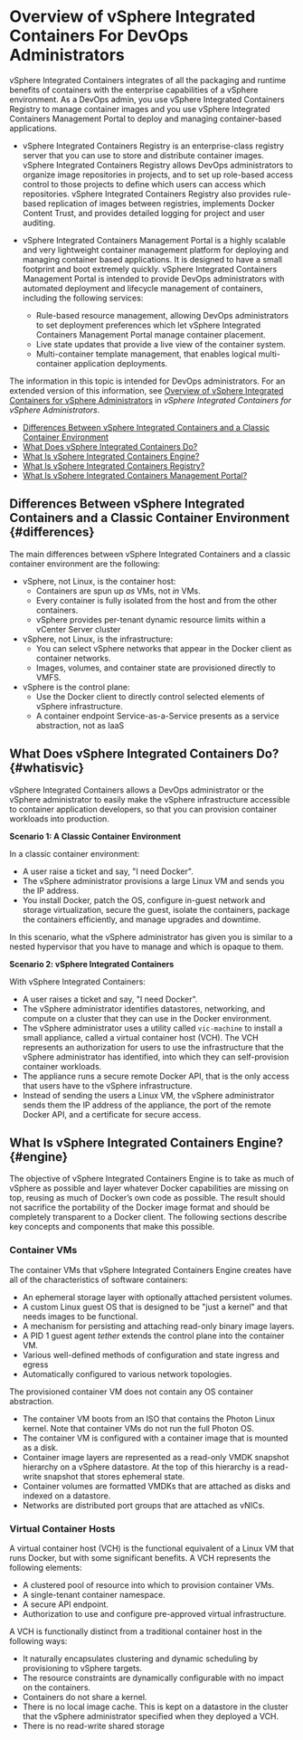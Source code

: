 # Overview of vSphere Integrated Containers For DevOps Administrators  #

vSphere Integrated Containers integrates of all the packaging and runtime benefits of containers with the enterprise capabilities of a vSphere environment. As a DevOps admin, you use vSphere Integrated Containers Registry to manage container images and you use vSphere Integrated Containers Management Portal to deploy and managing container-based applications. 

- vSphere Integrated Containers Registry is an enterprise-class registry server that you can use to store and distribute container images. vSphere Integrated Containers Registry allows DevOps administrators to organize image repositories in projects, and to set up role-based access control to those projects to define which users can access which repositories. vSphere Integrated Containers Registry also provides rule-based replication of images between registries, implements Docker Content Trust, and provides detailed logging for project and user auditing.
- vSphere Integrated Containers Management Portal is a highly scalable and very lightweight container management platform for deploying and managing container based applications. It is designed to have a small footprint and boot extremely quickly. vSphere Integrated Containers Management Portal is intended to provide DevOps administrators with automated deployment and lifecycle management of containers, including the following services: 

   - Rule-based resource management, allowing DevOps administrators to set deployment preferences which let vSphere Integrated Containers Management Portal manage container placement.
   - Live state updates that provide a live view of the container system.
   - Multi-container template management, that enables logical multi-container application deployments.

The information in this topic is intended for DevOps administrators. For an extended version of this information, see [Overview of vSphere Integrated Containers for vSphere Administrators](../vic_vsphere_admin/introduction.md) in *vSphere Integrated Containers for vSphere Administrators*. 

- [Differences Between vSphere Integrated Containers and a Classic Container Environment](#differences)
- [What Does vSphere Integrated Containers Do?](#whatisvic)
- [What Is vSphere Integrated Containers Engine?](#engine)
- [What Is vSphere Integrated Containers Registry?](#whats_registry)
- [What Is vSphere Integrated Containers Management Portal?](#whats_portal)

## Differences Between vSphere Integrated Containers and a Classic Container Environment {#differences}

The main differences between vSphere Integrated Containers and a classic container environment are the following:

- vSphere, not Linux, is the container host:
  - Containers are spun up *as* VMs, not *in* VMs.
  - Every container is fully isolated from the host and from the other containers.
  - vSphere provides per-tenant dynamic resource limits within a vCenter Server cluster
- vSphere, not Linux, is the infrastructure:
  - You can select vSphere networks that appear in the Docker client as container networks.
  - Images, volumes, and container state are provisioned directly to VMFS.
- vSphere is the control plane:
  - Use the Docker client to directly control selected elements of vSphere infrastructure.
  - A container endpoint Service-as-a-Service presents as a service abstraction, not as IaaS

## What Does vSphere Integrated Containers Do? {#whatisvic}

vSphere Integrated Containers allows a DevOps administrator or the vSphere administrator to easily make the vSphere infrastructure accessible to container application developers, so that you can provision container workloads into production.

**Scenario 1: A Classic Container Environment**

In a classic container environment: 

- A user raise a ticket and say, "I need Docker". 
- The vSphere administrator provisions a large Linux VM and sends you the IP address.
- You install Docker, patch the OS, configure in-guest network and storage virtualization, secure the guest, isolate the containers, package the containers efficiently, and manage upgrades and downtime. 
 
In this scenario, what the vSphere administrator has given you is similar to a nested hypervisor that you have to manage and which is opaque to them.

**Scenario 2: vSphere Integrated Containers**

With vSphere Integrated Containers: 

- A user raises a ticket and say, "I need Docker". 
- The vSphere administrator identifies datastores, networking, and compute on a cluster that they can use in the Docker environment. 
- The vSphere administrator uses a utility called `vic-machine` to install a small appliance, called a virtual container host (VCH). The VCH represents an authorization for users to use the infrastructure that the vSphere administrator has identified, into which they can self-provision container workloads.
- The appliance runs a secure remote Docker API, that is the only access that users have to the vSphere infrastructure.
- Instead of sending the users a Linux VM, the vSphere administrator sends them the IP address of the appliance, the port of the remote Docker API, and a certificate for secure access.

## What Is vSphere Integrated Containers Engine? {#engine}

The objective of vSphere Integrated Containers Engine is to take as much of vSphere as possible and layer whatever Docker capabilities are missing on top, reusing as much of Docker’s own code as possible. The  result should not sacrifice the portability of the Docker image format and should be completely transparent to a Docker client. The following sections describe key concepts and components that make this possible.

### Container VMs ###

The container VMs that vSphere Integrated Containers Engine creates have all of the characteristics of software containers:

- An ephemeral storage layer with optionally attached persistent volumes.
- A custom Linux guest OS that is designed to be "just a kernel" and that needs images to be functional.
- A mechanism for persisting and attaching read-only binary image layers.
- A PID 1 guest agent *tether* extends the control plane into the container VM.
- Various well-defined methods of configuration and state ingress and egress
- Automatically configured to various network topologies.

The provisioned container VM does not contain any OS container abstraction. 

- The container VM boots from an ISO that contains the Photon Linux kernel. Note that container VMs do not run the full Photon OS.
- The container VM is configured with a container image that is mounted as a disk. 
- Container image layers are represented as a read-only VMDK snapshot hierarchy on a vSphere datastore. At the top of this hierarchy is a read-write snapshot that stores ephemeral state. 
- Container volumes are formatted VMDKs that are attached as disks and indexed on a datastore. 
- Networks are distributed port groups that are attached as vNICs.

### Virtual Container Hosts ###

A virtual container host (VCH) is the functional equivalent of a Linux VM that runs Docker, but with some significant benefits. A VCH represents the following elements:
- A clustered pool of resource into which to provision container VMs.
- A single-tenant container namespace.
- A secure API endpoint. 
- Authorization to use and configure pre-approved virtual infrastructure.

A VCH is functionally distinct from a traditional container host in the following ways:

- It naturally encapsulates clustering and dynamic scheduling by provisioning to vSphere targets.
- The resource constraints are dynamically configurable with no impact on the containers.
- Containers do not share a kernel.
- There is no local image cache. This is kept on a datastore in the cluster that the vSphere administrator specified when they deployed a VCH.
- There is no read-write shared storage